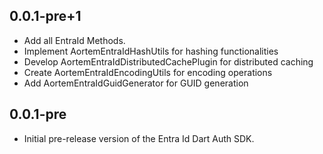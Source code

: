 ## 0.0.1-pre+1

- Add all EntraId Methods.
- Implement AortemEntraIdHashUtils for hashing functionalities
- Develop AortemEntraIdDistributedCachePlugin for distributed caching
- Create AortemEntraIdEncodingUtils for encoding operations
- Add AortemEntraIdGuidGenerator for GUID generation

## 0.0.1-pre

- Initial pre-release version of the Entra Id Dart Auth SDK.
